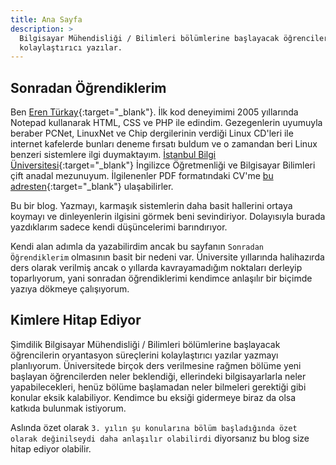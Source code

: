 ```yaml
---
title: Ana Sayfa
description: >
  Bilgisayar Mühendisliği / Bilimleri bölümlerine başlayacak öğrencilerin oryantasyon süreçlerini
  kolaylaştırıcı yazılar.
---
```


## Sonradan Öğrendiklerim

Ben [Eren Türkay][erenturkay]{:target="_blank"}. İlk kod deneyimimi 2005 yıllarında Notepad
kullanarak HTML, CSS ve PHP ile edindim. Gezegenlerin uyumuyla beraber PCNet, LinuxNet ve Chip
dergilerinin verdiği Linux CD'leri ile internet kafelerde bunları deneme fırsatı buldum ve o
zamandan beri Linux benzeri sistemlere ilgi duymaktayım. [İstanbul Bilgi
Üniversitesi][bilgi-universitesi]{:target="_blank"} İngilizce Öğretmenliği ve Bilgisayar Bilimleri
çift anadal mezunuyum. İlgilenenler PDF formatındaki CV'me [bu adresten][resume]{:target="_blank"}
ulaşabilirler.

Bu bir blog. Yazmayı, karmaşık sistemlerin daha basit hallerini ortaya koymayı ve dinleyenlerin
ilgisini görmek beni sevindiriyor. Dolayısıyla burada yazdıklarım sadece kendi düşüncelerimi
barındırıyor.

Kendi alan adımla da yazabilirdim ancak bu sayfanın `Sonradan Öğrendiklerim` olmasının basit bir
nedeni var. Üniversite yıllarında halihazırda ders olarak verilmiş ancak o yıllarda kavrayamadığım
noktaları derleyip toparlıyorum, yani sonradan öğrendiklerimi kendimce anlaşılır bir biçimde yazıya
dökmeye çalışıyorum.

## Kimlere Hitap Ediyor

Şimdilik Bilgisayar Mühendisliği / Bilimleri bölümlerine başlayacak öğrencilerin oryantasyon
süreçlerini kolaylaştırıcı yazılar yazmayı planlıyorum. Üniversitede birçok ders verilmesine rağmen
bölüme yeni başlayan öğrencilerden neler beklendiği, ellerindeki bilgisayarlarla neler
yapabilecekleri, henüz bölüme başlamadan neler bilmeleri gerektiği gibi konular eksik kalabiliyor.
Kendimce bu eksiği gidermeye biraz da olsa katkıda bulunmak istiyorum.

Aslında özet olarak `3. yılın şu konularına bölüm başladığında özet olarak değinilseydi daha
anlaşılır olabilirdi` diyorsanız bu blog size hitap ediyor olabilir.

[erenturkay]: https://erenturkay.com/
[resume]: https://erenturkay.com/assets/resume/Eren_Turkay_Resume.pdf
[bilgi-universitesi]: https://www.bilgi.edu.tr
